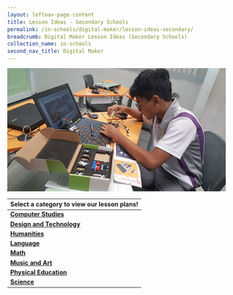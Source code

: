 ```yaml
---
layout: leftnav-page-content
title: Lesson Ideas - Secondary Schools
permalink: /in-schools/digital-maker/lesson-ideas-secondary/
breadcrumb: Digital Maker Lesson Ideas (Secondary Schools)
collection_name: in-schools
second_nav_title: Digital Maker
---
```

![main image](/images/in-schools/digital-maker/lesson-plans/secondary/digital-maker-secondary-schools-lesson-ideas2.jpg)

| Select a category to view our lesson plans! |
|---|
|[**Computer Studies**](/secondary-computer-studies/) |
| [**Design and Technology**](/secondary-design-and-technology/) |
| [**Humanities**](/secondary-humanities/) |
| [**Language**](/secondary-language/) |
| [**Math**](/secondary-math/) |
| [**Music and Art**](/secondary-music-and-art/) |
| [**Physical Education**](/secondary-physical-education/) |
| [**Science**](/secondary-science/) |

